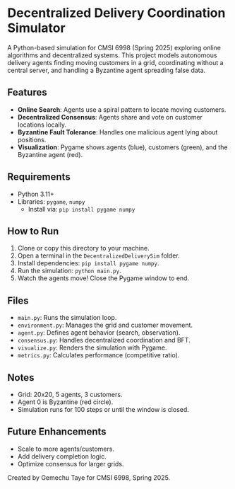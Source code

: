 # Decentralized Delivery Coordination Simulator

A Python-based simulation for CMSI 6998 (Spring 2025) exploring online algorithms and decentralized systems. This project models autonomous delivery agents finding moving customers in a grid, coordinating without a central server, and handling a Byzantine agent spreading false data.

## Features
- **Online Search**: Agents use a spiral pattern to locate moving customers.
- **Decentralized Consensus**: Agents share and vote on customer locations locally.
- **Byzantine Fault Tolerance**: Handles one malicious agent lying about positions.
- **Visualization**: Pygame shows agents (blue), customers (green), and the Byzantine agent (red).

## Requirements
- Python 3.11+
- Libraries: `pygame`, `numpy`
  - Install via: `pip install pygame numpy`

## How to Run
1. Clone or copy this directory to your machine.
2. Open a terminal in the `DecentralizedDeliverySim` folder.
3. Install dependencies: `pip install pygame numpy`.
4. Run the simulation: `python main.py`.
5. Watch the agents move! Close the Pygame window to end.

## Files
- `main.py`: Runs the simulation loop.
- `environment.py`: Manages the grid and customer movement.
- `agent.py`: Defines agent behavior (search, observation).
- `consensus.py`: Handles decentralized coordination and BFT.
- `visualize.py`: Renders the simulation with Pygame.
- `metrics.py`: Calculates performance (competitive ratio).

## Notes
- Grid: 20x20, 5 agents, 3 customers.
- Agent 0 is Byzantine (red circle).
- Simulation runs for 100 steps or until the window is closed.

## Future Enhancements
- Scale to more agents/customers.
- Add delivery completion logic.
- Optimize consensus for larger grids.

Created by Gemechu Taye for CMSI 6998, Spring 2025.